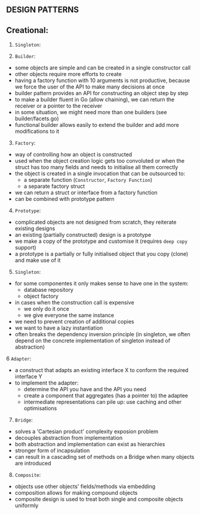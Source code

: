## DESIGN PATTERNS

## Creational:
1. `Singleton`:

2. `Builder`:
- some objects are simple and can be created in a single constructor call
- other objects require more efforts to create
- having a factory function with 10 arguments is not productive, because we force the user of the API to make many decisions at once
- builder pattern provides an API for constructing an object step by step
- to make a builder fluent in Go (allow chaining), we can return the receiver or a pointer to the receiver
- in some situation, we might need more than one builders (see builder/facets.go)
- functional builder allows easily to extend the builder and add more modifications to it

3. `Factory`:
- way of controlling how an object is constructed
- used when the object creation logic gets too convoluted or when the struct has too many fields and needs to initialise all them correctly
- the object is created in a single invocation that can be outsourced to:
    - a separate function (`Constructor`, `Factory Function`)
    - a separate factory struct
- we can return a struct or interface from a factory function
- can be combined with prototype pattern

4. `Prototype`:
- complicated objects are not designed from scratch, they reiterate existing designs
- an existing (partially constructed) design is a prototype
- we make a copy of the prototype and customise it (requires `deep copy` support)
- a prototype is a partially or fully initialised object that you copy (clone) and make use of it

5. `Singleton`:
- for some componentes it only makes sense to have one in the system:
    - database repository
    - object factory
- in cases when the construction call is expensive
    - we only do it once
    - we give everyone the same instance
- we need to prevent creation of additional copies
- we want to have a lazy instantiation
- often breaks the dependency inversion principle (in singleton, we often depend on the concrete implementation of singleton instead of abstraction)

6 `Adapter`:
- a construct that adapts an existing interface X to conform the required interface Y
- to implement the adapter:
    - determine the API you have and the API you need
    - create a component that aggregates (has a pointer to) the adaptee
    - intermediate representations can pile up: use caching and other optimisations

7. `Bridge`:
- solves a 'Cartesian product' complexity exposion problem
- decouples abstraction from implementation
- both abstraction and implementation can exist as hierarchies
- stronger form of incapsulation
- can result in a cascading set of methods on a Bridge when many objects are introduced

8. `Composite`:
- objects use other objects' fields/methods via embedding
- composition allows for making compound objects
- composite design is used to treat both single and composite objects uniformly